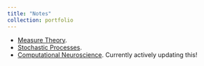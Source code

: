 ```yaml
---
title: "Notes"
collection: portfolio
---
```


- [Measure Theory](http://Zhi0467.github.io/files/measure_Notes.pdf).
- [Stochastic Processes](http://Zhi0467.github.io/files/Stochastic_process.pdf).
- [Computational Neuroscience](http://Zhi0467.github.io/files/cneuro.pdf). Currently actively updating this!